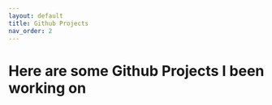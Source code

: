 ```yaml
---
layout: default
title: Github Projects
nav_order: 2
---
```

# Here are some Github Projects I been working on
